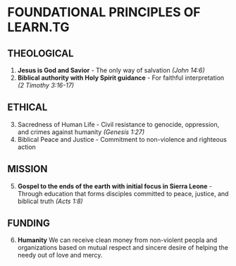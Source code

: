 # FOUNDATIONAL PRINCIPLES OF LEARN.TG

## THEOLOGICAL
1. **Jesus is God and Savior** - The only way of salvation *(John 14:6)*
2. **Biblical authority with Holy Spirit guidance** - For faithful
   interpretation *(2 Timothy 3:16-17)*

## ETHICAL
3. Sacredness of Human Life - Civil resistance to genocide, oppression, 
   and crimes against humanity *(Genesis 1:27)*
4. Biblical Peace and Justice - Commitment to non-violence and righteous action

## MISSION
5. **Gospel to the ends of the earth with initial focus in Sierra Leone** - 
   Through education that forms disciples committed to peace, justice, and 
   biblical truth *(Acts 1:8)*

## FUNDING
6. **Humanity** We can receive clean money from non-violent peopla and
   organizations based on mutual respect and sincere desire of helping
   the needy out of love and mercy.
